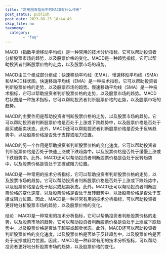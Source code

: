 ```yaml
---
title: "常用图表指标中的MACD有什么作用"
post_status: publish
post_date: 2023-08-23 18:44:49
skip_file: no
taxonomy:
  category:
        - "faq"
---
```


MACD（指数平滑移动平均线）是一种常用的技术分析指标，它可以帮助投资者分析股票市场的趋势，以及股票价格的变化。MACD是一种趋势指标，它可以帮助投资者判断股票价格的走势，以及股票市场的趋势。

MACD由三个组成部分组成：快速移动平均线（EMA）、慢速移动平均线（SMA）和MACD柱状图。快速移动平均线（EMA）是一种技术指标，它可以帮助投资者判断股票价格的走势，以及股票市场的趋势。慢速移动平均线（SMA）是一种技术指标，它可以帮助投资者判断股票价格的走势，以及股票市场的趋势。MACD柱状图是一种技术指标，它可以帮助投资者判断股票价格的走势，以及股票市场的趋势。

MACD的主要作用是帮助投资者判断股票价格的走势，以及股票市场的趋势。它可以帮助投资者判断股票价格是否处于上涨或下跌趋势中，以及股票价格是否处于超买或超卖状态。此外，MACD还可以帮助投资者判断股票价格是否处于反转趋势中，以及股票价格是否处于支撑或阻力位置。

MACD的另一个作用是帮助投资者判断股票价格的变化速度。它可以帮助投资者判断股票价格是否处于快速上涨或下跌趋势中，以及股票价格是否处于缓慢上涨或下跌趋势中。此外，MACD还可以帮助投资者判断股票价格是否处于反转趋势中，以及股票价格是否处于支撑或阻力位置。

MACD是一种常用的技术分析指标，它可以帮助投资者判断股票价格的走势，以及股票市场的趋势。它可以帮助投资者判断股票价格是否处于上涨或下跌趋势中，以及股票价格是否处于超买或超卖状态。此外，MACD还可以帮助投资者判断股票价格的变化速度，以及股票价格是否处于反转趋势中，以及股票价格是否处于支撑或阻力位置。因此，MACD是一种非常有用的技术分析指标，可以帮助投资者更好地分析股票市场的趋势，以及股票价格的变化。

结论：MACD是一种常用的技术分析指标，它可以帮助投资者判断股票价格的走势，以及股票市场的趋势。它可以帮助投资者判断股票价格是否处于上涨或下跌趋势中，以及股票价格是否处于超买或超卖状态。此外，MACD还可以帮助投资者判断股票价格的变化速度，以及股票价格是否处于反转趋势中，以及股票价格是否处于支撑或阻力位置。因此，MACD是一种非常有用的技术分析指标，可以帮助投资者更好地分析股票市场的趋势，以及股票价格的变化。
